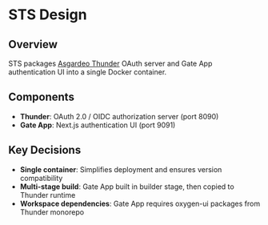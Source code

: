 # STS Design

## Overview

STS packages [Asgardeo Thunder](https://github.com/asgardeo/thunder) OAuth server and Gate App authentication UI into a single Docker container.

## Components

- **Thunder**: OAuth 2.0 / OIDC authorization server (port 8090)
- **Gate App**: Next.js authentication UI (port 9091)

## Key Decisions

- **Single container**: Simplifies deployment and ensures version compatibility
- **Multi-stage build**: Gate App built in builder stage, then copied to Thunder runtime
- **Workspace dependencies**: Gate App requires oxygen-ui packages from Thunder monorepo
